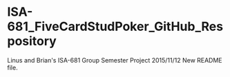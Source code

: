 # ISA-681_FiveCardStudPoker_GitHub_Respository
Linus and Brian's ISA-681 Group Semester Project 2015/11/12
New README file.
